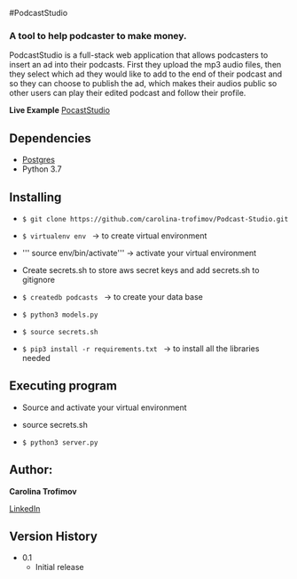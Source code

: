 
#PodcastStudio

### A tool to help podcaster to make money.


PodcastStudio is a full-stack web application that allows podcasters to insert an ad into their podcasts. 
First they upload the mp3 audio files, then they select which ad they would like to add to the end of their podcast and so they can choose to publish the ad, which makes their audios public so other users can play their edited podcast and follow their profile.

**Live Example** [PocastStudio](http://54.202.222.213/)

## Dependencies

* [Postgres](https://www.postgresql.org/download/)
* Python 3.7


## Installing

* ```$ git clone https://github.com/carolina-trofimov/Podcast-Studio.git```

* ```$ virtualenv env ``` -> to create virtual environment

* ''' source env/bin/activate''' -> activate your virtual environment

* Create secrets.sh to store aws secret keys and add secrets.sh to gitignore

* ```$ createdb podcasts ``` -> to create your data base

* ```$ python3 models.py ``` 

* ```$ source secrets.sh ```

* ```$ pip3 install -r requirements.txt ``` -> to install all the libraries needed

## Executing program

* Source and activate your virtual environment
* source secrets.sh

* ```$ python3 server.py ```

## Author:

 **Carolina Trofimov**

[LinkedIn](https://www.linkedin.com/in/carolina-trofimov/)

## Version History 

* 0.1
    * Initial release
